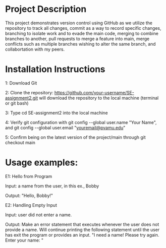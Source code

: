 # Project Description
This project demonstrates version control using GitHub as we utilize the repository to track all changes, commit as a way to record specific changes, branching to isolate work and to evade the main code, merging to combine branches to another, pull requests to merge a feature into main, merge conflicts such as multiple branches wishing to alter the same branch, and collabortation with my peers.

# Installation Instructions
1: Download Git

2: Clone the repository: https://github.com/your-username/SE-assignment2.git will download the repository to the local machine (terminal or git bash)

3: Type cd SE-assignment2 into the local machine

4: Verify git configuration with git config --global user.name "Your Name", and git config --global user.email "youremail@pvamu.edu"

5: Confirm being on the latest version of the project/main through git checkout main

# Usage examples:
E1: Hello from Program

Input: a name from the user, in this ex., Bobby

Output: "Hello, Bobby!"


E2: Handling Empty Input

Input: user did not enter a name.

Output: Make an error statement that executes whenever the user does not provide a name. Will continue printing the following statement until the user has exit the program or provides an input. "I need a name! Please try again. Enter your name: "
